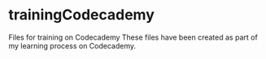 # trainingCodecademy
Files for training on Codecademy
These files have been created as part of my learning process on Codecademy.
